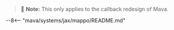 > 🚧 **Note:** This only applies to the callback redesign of Mava.

--8<-- "mava/systems/jax/mappo/README.md"

